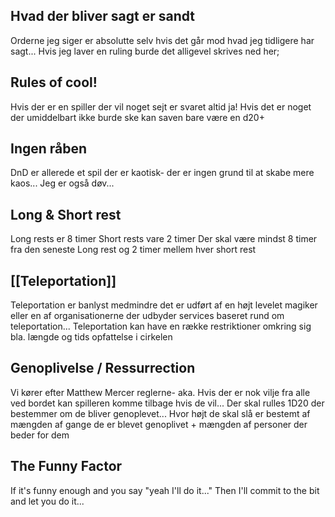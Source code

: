 ## Hvad der bliver sagt er sandt
Orderne jeg siger er absolutte selv hvis det går mod hvad jeg tidligere har sagt...
Hvis jeg laver en ruling burde det alligevel skrives ned her;

## Rules of cool!
Hvis der er en spiller der vil noget sejt er svaret altid ja! Hvis det er noget der umiddelbart ikke burde ske kan saven bare være en d20+

## Ingen råben
DnD er allerede et spil der er kaotisk- der er ingen grund til at skabe mere kaos...
Jeg er også døv...

## Long & Short rest
Long rests er 8 timer 
Short rests vare 2 timer
Der skal være mindst 8 timer fra den seneste Long rest og 2 timer mellem hver short rest

## [[Teleportation]]
Teleportation er banlyst medmindre det er udført af en højt levelet magiker eller en af organisationerne der udbyder services baseret rund om teleportation...
Teleportation kan have en række restriktioner omkring sig bla. længde og tids opfattelse i cirkelen 

## Genoplivelse / Ressurrection 
Vi kører efter Matthew Mercer reglerne- aka. Hvis der er nok vilje fra alle ved bordet kan spilleren komme tilbage hvis de vil...
Der skal rulles 1D20 der bestemmer om de bliver genoplevet...
Hvor højt de skal slå er bestemt af mængden af gange de er blevet genoplivet + mængden af personer der beder for dem

## The Funny Factor
If it's funny enough and you say "yeah I'll do it..." Then I'll commit to the bit and let you do it...